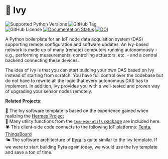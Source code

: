 # 🌱 Ivy

<img
  alt="Supported Python Versions"
  src="https://img.shields.io/python/required-version-toml?tomlFilePath=https%3A%2F%2Fraw.githubusercontent.com%2Ftum-esm%2Fivy%2Fmain%2Fpyproject.toml&label=Supported%20Python%20Versions&labelColor=0f172a&color=f43f5e"
  className="inline p-0 m-px mt-6"
/>
<img
  alt="GitHub Tag"
  src="https://img.shields.io/github/v/tag/tum-esm/ivy?sort=semver&style=flat&label=Latest%20Template%20Version&color=f43f5e&cacheSeconds=60&labelColor=0f172a"
  className="inline p-0 m-px mt-6"
/><br/>
<img
  alt="GitHub License"
  src="https://img.shields.io/github/license/tum-esm/ivy?style=flat&label=License&labelColor=0f172a&color=4ade80&cacheSeconds=60"
  className="inline p-0 m-px mt-6"
/>
[
<img
  alt="Documentation Status"
  src="https://img.shields.io/website?url=https%3A%2F%2Ftum-esm-ivy.netlify.app%2F&up_message=online&up_color=4ade80&down_message=unavailable&down_color=f87171&label=Documentation&labelColor=0f172a&cacheSeconds=60"
  className="inline p-0 m-px mt-6"
/>](https://tum-esm-ivy.netlify.app/)
[
<img
  alt="DOI"
  src="https://img.shields.io/badge/DOI-10.5281%2Fzenodo.14562882-0ea5e9?labelColor=0f172a&color=0ea5e9&cacheSeconds=60"
  className="inline p-0 m-px mt-6"
/>](https://doi.org/10.5281/zenodo.14562882)

A Python boilerplate for an IoT node data acquisition system (DAS) supporting remote configuration and software updates. An Ivy-based network is made up of many (remote) computers running autonomously - e.g., performing measurements, controlling actuators, etc. - and a central backend connecting these devices.

The idea of Ivy is that you can start building your own DAS based on Ivy instead of starting from scratch. You have full control over the codebase but do not have to rewrite all the logic that every autonomous DAS has to implement. In addition, Ivy provides you with a well-tested and proven way of upgrading your sensor nodes remotely.

**Related Projects:**

🪽 The Ivy software template is based on the experience gained when realizing the [Hermes Project](https://github.com/tum-esm/hermes)<br/>
🔨 Many utility functions from the [`tum-esm-utils` package](https://github.com/tum-esm/utils) are included here.<br/>
🕷️ This client-side code connects to the following IoT platforms: [Tenta](https://github.com/iterize/tenta), [ThingsBoard](https://thingsboard.io/)<br/>
🌤️ The software architecture of [Pyra](https://github.com/tum-esm/pyra) is quite similar to the Ivy template. If we were to start building Pyra again today, we would use the Ivy template and save a ton of time.
